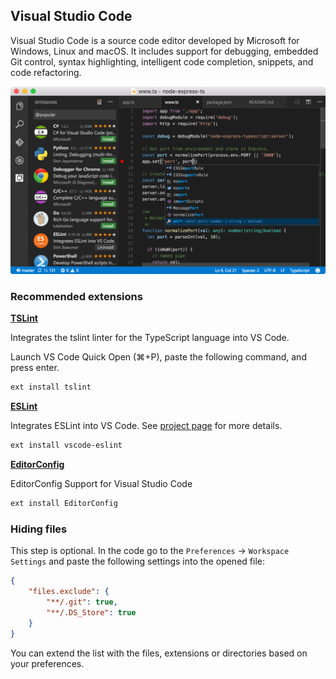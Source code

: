 ## Visual Studio Code

Visual Studio Code is a source code editor developed by Microsoft for Windows, Linux and macOS.
It includes support for debugging, embedded Git control, syntax highlighting,
intelligent code completion, snippets, and code refactoring.

![vs code](images/vscode-mac-lg-2x.png)

### Recommended extensions

**[TSLint](https://marketplace.visualstudio.com/items?itemName=eg2.tslint)**

Integrates the tslint linter for the TypeScript language into VS Code.

Launch VS Code Quick Open (⌘+P), paste the following command, and press enter.

```sh
ext install tslint
```

**[ESLint](https://marketplace.visualstudio.com/items?itemName=dbaeumer.vscode-eslint)**

Integrates ESLint into VS Code. See [project page](https://marketplace.visualstudio.com/items?itemName=dbaeumer.vscode-eslint) for more details.

```sh
ext install vscode-eslint
```

**[EditorConfig](https://marketplace.visualstudio.com/items?itemName=EditorConfig.EditorConfig)**

EditorConfig Support for Visual Studio Code

```sh
ext install EditorConfig
```

### Hiding files

This step is optional.
In the code go to the `Preferences` -> `Workspace Settings` and paste the following settings into the opened file:

```json
{
    "files.exclude": {
        "**/.git": true,
        "**/.DS_Store": true
    }
}
```

You can extend the list with the files, extensions or directories based on your preferences.
